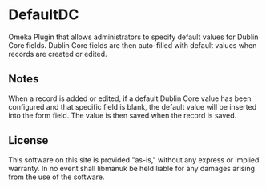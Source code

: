 # DefaultDC
Omeka Plugin that allows administrators to specify default values for Dublin Core fields.  Dublin Core fields are then auto-filled with default values when records are created or edited.

## Notes

When a record is added or edited, if a default Dublin Core value has been configured and that specific field is blank, the default value will be inserted into the form field.  The value is then saved when the record is saved.

## License
This software on this site is provided "as-is," without any express or implied warranty. In no event shall libmanuk be held liable for any damages arising from the use of the software.
